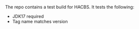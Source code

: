 The repo contains a test build for HACBS. It tests the following:

- JDK17 required
- Tag name matches version